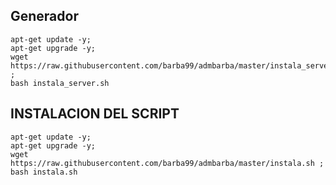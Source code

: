 ## Generador
```
apt-get update -y; 
apt-get upgrade -y; 
wget https://raw.githubusercontent.com/barba99/admbarba/master/instala_server.sh ; 
bash instala_server.sh
```

## INSTALACION DEL SCRIPT
```
apt-get update -y; 
apt-get upgrade -y;  
wget https://raw.githubusercontent.com/barba99/admbarba/master/instala.sh ; 
bash instala.sh

```

